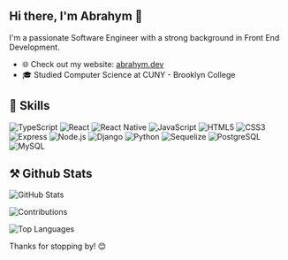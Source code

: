 ## Hi there, I'm Abrahym 👋

I'm a passionate Software Engineer with a strong background in Front End Development. 

- 🌐 Check out my website: [abrahym.dev](https://abrahym.dev)
- 🎓 Studied Computer Science at CUNY - Brooklyn College

## 🔧 Skills

![TypeScript](https://img.shields.io/badge/-TypeScript-3178C6?style=flat&logo=typescript&logoColor=white) 
![React](https://img.shields.io/badge/-React-61DAFB?style=flat&logo=react&logoColor=black)
![React Native](https://img.shields.io/badge/-React_Native-0066CC?style=flat&logo=react&logoColor=white)
![JavaScript](https://img.shields.io/badge/-JavaScript-F7DF1E?style=flat&logo=javascript&logoColor=black)
![HTML5](https://img.shields.io/badge/-HTML5-E34F26?style=flat&logo=html5&logoColor=white)
![CSS3](https://img.shields.io/badge/-CSS3-1572B6?style=flat&logo=css3&logoColor=white)
![Express](https://img.shields.io/badge/-Express-000000?style=flat&logo=express&logoColor=white)
![Node.js](https://img.shields.io/badge/-Node.js-339933?style=flat&logo=node.js&logoColor=white)
![Django](https://img.shields.io/badge/-Django-092E20?style=flat&logo=django&logoColor=white)
![Python](https://img.shields.io/badge/-Python-3776AB?style=flat&logo=python&logoColor=white)
![Sequelize](https://img.shields.io/badge/-Sequelize-52B0E7?style=flat&logo=sequelize&logoColor=white)
![PostgreSQL](https://img.shields.io/badge/-PostgreSQL-336791?style=flat&logo=postgresql&logoColor=white)
![MySQL](https://img.shields.io/badge/-MySQL-4479A1?style=flat&logo=mysql&logoColor=white)

## ⚒️ Github Stats

![GitHub Stats](https://github-readme-stats.vercel.app/api?username=abrahym-sharfeldden&show_icons=true&hide=contribs,prs&theme=dark)

![Contributions](https://github-readme-streak-stats.herokuapp.com/?user=abrahym-sharfeldden&theme=dark)

![Top Languages](https://github-readme-stats.vercel.app/api/top-langs/?username=abrahym-sharfeldden&layout=compact&theme=dark)

Thanks for stopping by! 😊
